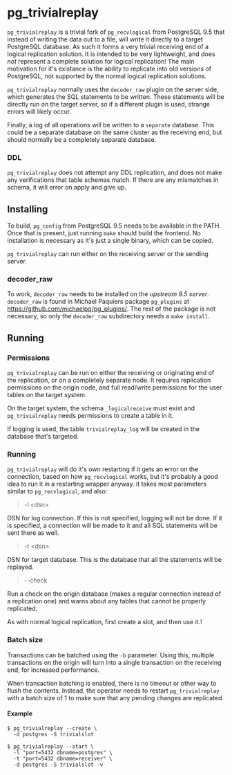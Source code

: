 # pg_trivialreplay

`pg_trivialreplay` is a trivial fork of `pg_recvlogical` from PostgreSQL 9.5
that instead of writing the data out to a file, will write it directly to
a target PostgreSQL database. As such it forms a very trivial receiving end
of a logical replication solution. It is intended to be very lightweight,
and does *not* represent a complete solution for logical replication! The
main motivation for it's existance is the ability to replicate into old versions
of PostgreSQL, not supported by the normal logical replication solutions.

`pg_trivialreplay` normally uses the `decoder_raw` plugin on the server side,
which generates the SQL statements to be written. These statements will be
directly run on the target server, so if a different plugin is used, strange
errors will likely occur.

Finally, a log of all operations will be written to a `separate` database.
This could be a separate database on the same cluster as the receiving end,
but should normally be a completely separate database.

### DDL

`pg_trivialreplay` does not attempt any DDL replication, and does not make
any verifications that table schemas match. If there are any mismatches in
schema, it will error on apply and give up.

## Installing

To build, `pg_config` from PostgreSQL 9.5 needs to be available in the PATH.
Once that is present, just running `make` should build the frontend. No
installation is necessary as it's just a single binary, which can be copied.

`pg_trivialreplay` can run either on the receiving server or the sending
server.

### decoder_raw

To work, `decoder_raw` needs to be installed on the *upstream 9.5 server*.
`decoder_raw` is found in Michael Paquiers package `pg_plugins` at
https://github.com/michaelpq/pg_plugins/. The rest of the package is not
necessary, so only the `decoder_raw` subdirectory needs a `make install`.

## Running

### Permissions

`pg_trivialreplay` can be run on either the receiving or originating end
of the replication, or on a completely separate node. It requires replication
permissions on the origin node, and full read/write permissions for the user
tables on the target system.

On the target system, the schema `_logicalreceive` must exist and
`pg_trivialreplay` needs permissions to create a table in it.

If logging is used, the table `trivialreplay_log` will be created in the
database that's targeted.

### Running

`pg_trivialreplay` will do it's own restarting if it gets an error on the
connection, based on how `pg_recvlogical` works, but it's probably a good
idea to run it in a restarting wrapper anyway. it takes most parameters
similar to `pg_recvlogical`, and also:

> -l \<dsn\>

  DSN for log connection. If this is not specified, logging will not be done. If
  it is specified, a connection will be made to it and all SQL statements will
  be sent there as well.

> -t \<dsn\>

  DSN for target database. This is the database that all the statements will be
  replayed.

> --check

  Run a check on the origin database (makes a regular connection instead of a
  replication one) and warns about any tables that cannot be properly replicated.

As with normal logical replication, first create a slot, and then use it.!

### Batch size

Transactions can be batched using the `-b` parameter. Using this, multiple
transactions on the origin will turn into a single transaction on the
receiving end, for increased performance.

When transaction batching is enabled, there is no timeout or other way
to flush the contents. Instead, the operator needs to restart
`pg_trivialreplay` with a batch size of 1 to make sure that any pending
changes are replicated.

#### Example

```
$ pg_trivialreplay --create \
  -d postgres -S trivialslot

$ pg_trivialreplay --start \
  -l "port=5432 dbname=postgres" \
  -t "port=5432 dbname=receiver" \
  -d postgres -S trivialslot -v
```
